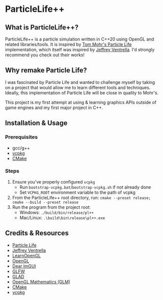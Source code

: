 # ParticleLife++

## What is ParticleLife++?
ParticleLife++ is a particle simulation written in C++20 using OpenGL and related libraries/tools. It is inspired by [Tom Mohr's Particle Life](https://github.com/tom-mohr/particle-life-app) implementation, which itself was inspired by [Jeffrey Ventrella](https://www.ventrella.com/). I'd strongly recommend you check out their works!

## Why remake Particle Life?
I was fascinated by Particle Life and wanted to challenge myself by taking on a project that would allow me to learn different tools and techniques. Ideally, this implementation of Particle Life will be close in quality to Mohr's.

This project is my first attempt at using & learning graphics APIs outside of game engines and my first major project in C++.

## Installation & Usage
### Prerequisites
* gcc/g++
* [vcpkg](https://github.com/microsoft/vcpkg)
* [CMake](https://cmake.org/)

### Steps
1. Ensure you've properly configured `vcpkg`
    - Run `bootstrap-vcpkg.bat`/`bootstrap-vcpkg.sh` if not already done
    - Set `VCPKG_ROOT` environment variable to the path of vcpkg
2. From the ParticleLife++ root directory, run: `cmake --preset release; cmake --build --preset release`
3. Run the program from the project root:
    - Windows: `./build/bin/release/pl++`
    - Mac/Linux: `.\build\bin\release\pl++.exe`

## Credits & Resources
* [Particle Life](https://github.com/tom-mohr/particle-life-app)
* [Jeffrey Ventrella](https://www.ventrella.com/)
* [LearnOpenGL](https://learnopengl.com/)
* [OpenGL](https://www.opengl.org/)
* [Dear ImGUI](https://github.com/ocornut/imgui)
* [GLFW](https://www.glfw.org/)
* [GLAD](https://github.com/Dav1dde/glad)
* [OpenGL Mathematics (GLM)](https://glm.g-truc.net/0.9.9/)
* [CMake](https://cmake.org/)
* [vcpkg](https://github.com/microsoft/vcpkg)